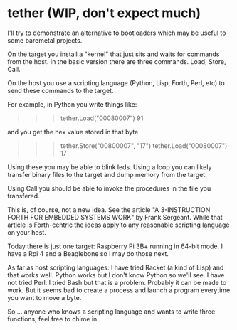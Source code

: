 # tether (WIP, don't expect much)

I'll try to demonstrate an alternative to bootloaders which may be
useful to some baremetal projects. 

On the target you install a "kernel" that just sits and waits for
commands from the host. In the basic version there are three
commands. Load, Store, Call.

On the host you use a scripting language (Python, Lisp, Forth, Perl,
etc) to send these commands to the target.

For example, in Python you write things like:
> >> tether.Load("00080007")
> 91

and you get the hex value stored in that byte.

> >> tether.Store("00800007", "17")
> >> tether.Load("00080007")
> 17

Using these you may be able to blink leds. Using a loop you can likely
transfer binary files to the target and dump memory from the target.

Using Call you should be able to invoke the procedures in the file you
transfered.

This is, of course, not a new idea. See the article "A 3-INSTRUCTION
FORTH FOR EMBEDDED SYSTEMS WORK" by Frank Sergeant. While that article
is Forth-centric the ideas apply to any reasonable scripting language
on your host.

Today there is just one target: Raspberry Pi 3B+ running in 64-bit
mode. I have a Rpi 4 and a Beaglebone so I may do those next.

As far as host scripting languages: I have tried Racket (a kind of
Lisp) and that works well. Python works but I don't know Python so
we'll see. I have not tried Perl. I tried Bash but that is a problem.
Probably it can be made to work. But it seems bad to create a process
and launch a program everytime you want to move a byte.

So ... anyone who knows a scripting language and wants to write three
functions, feel free to chime in.
